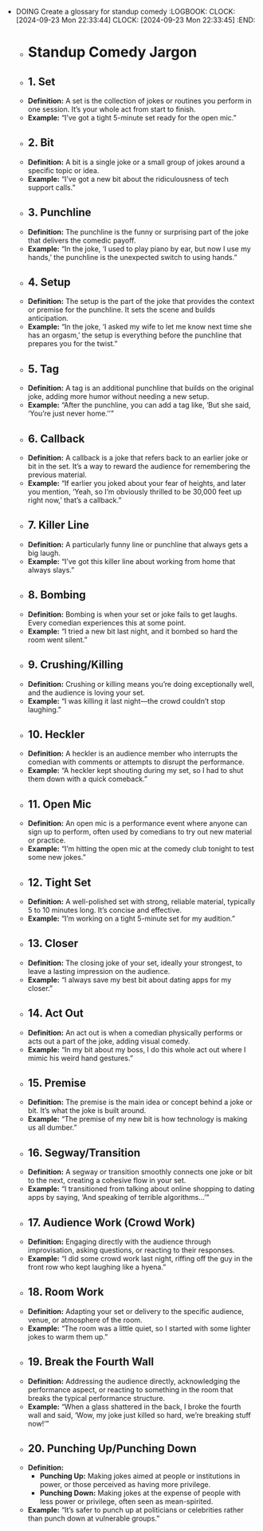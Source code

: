 - DOING Create a glossary for standup comedy
  :LOGBOOK:
  CLOCK: [2024-09-23 Mon 22:33:44]
  CLOCK: [2024-09-23 Mon 22:33:45]
  :END:
	- # Standup Comedy Jargon
	- ## 1. **Set**
	- **Definition:** A set is the collection of jokes or routines you perform in one session. It’s your whole act from start to finish.
	- **Example:** “I’ve got a tight 5-minute set ready for the open mic.”
	- ## 2. **Bit**
	- **Definition:** A bit is a single joke or a small group of jokes around a specific topic or idea.
	- **Example:** “I’ve got a new bit about the ridiculousness of tech support calls.”
	- ## 3. **Punchline**
	- **Definition:** The punchline is the funny or surprising part of the joke that delivers the comedic payoff.
	- **Example:** “In the joke, ‘I used to play piano by ear, but now I use my hands,’ the punchline is the unexpected switch to using hands.”
	- ## 4. **Setup**
	- **Definition:** The setup is the part of the joke that provides the context or premise for the punchline. It sets the scene and builds anticipation.
	- **Example:** “In the joke, ‘I asked my wife to let me know next time she has an orgasm,’ the setup is everything before the punchline that prepares you for the twist.”
	- ## 5. **Tag**
	- **Definition:** A tag is an additional punchline that builds on the original joke, adding more humor without needing a new setup.
	- **Example:** “After the punchline, you can add a tag like, ‘But she said, ‘You’re just never home.’’”
	- ## 6. **Callback**
	- **Definition:** A callback is a joke that refers back to an earlier joke or bit in the set. It’s a way to reward the audience for remembering the previous material.
	- **Example:** “If earlier you joked about your fear of heights, and later you mention, ‘Yeah, so I’m obviously thrilled to be 30,000 feet up right now,’ that’s a callback.”
	- ## 7. **Killer Line**
	- **Definition:** A particularly funny line or punchline that always gets a big laugh.
	- **Example:** “I’ve got this killer line about working from home that always slays.”
	- ## 8. **Bombing**
	- **Definition:** Bombing is when your set or joke fails to get laughs. Every comedian experiences this at some point.
	- **Example:** “I tried a new bit last night, and it bombed so hard the room went silent.”
	- ## 9. **Crushing/Killing**
	- **Definition:** Crushing or killing means you’re doing exceptionally well, and the audience is loving your set.
	- **Example:** “I was killing it last night—the crowd couldn’t stop laughing.”
	- ## 10. **Heckler**
	- **Definition:** A heckler is an audience member who interrupts the comedian with comments or attempts to disrupt the performance.
	- **Example:** “A heckler kept shouting during my set, so I had to shut them down with a quick comeback.”
	- ## 11. **Open Mic**
	- **Definition:** An open mic is a performance event where anyone can sign up to perform, often used by comedians to try out new material or practice.
	- **Example:** “I’m hitting the open mic at the comedy club tonight to test some new jokes.”
	- ## 12. **Tight Set**
	- **Definition:** A well-polished set with strong, reliable material, typically 5 to 10 minutes long. It’s concise and effective.
	- **Example:** “I’m working on a tight 5-minute set for my audition.”
	- ## 13. **Closer**
	- **Definition:** The closing joke of your set, ideally your strongest, to leave a lasting impression on the audience.
	- **Example:** “I always save my best bit about dating apps for my closer.”
	- ## 14. **Act Out**
	- **Definition:** An act out is when a comedian physically performs or acts out a part of the joke, adding visual comedy.
	- **Example:** “In my bit about my boss, I do this whole act out where I mimic his weird hand gestures.”
	- ## 15. **Premise**
	- **Definition:** The premise is the main idea or concept behind a joke or bit. It’s what the joke is built around.
	- **Example:** “The premise of my new bit is how technology is making us all dumber.”
	- ## 16. **Segway/Transition**
	- **Definition:** A segway or transition smoothly connects one joke or bit to the next, creating a cohesive flow in your set.
	- **Example:** “I transitioned from talking about online shopping to dating apps by saying, ‘And speaking of terrible algorithms…’”
	- ## 17. **Audience Work (Crowd Work)**
	- **Definition:** Engaging directly with the audience through improvisation, asking questions, or reacting to their responses.
	- **Example:** “I did some crowd work last night, riffing off the guy in the front row who kept laughing like a hyena.”
	- ## 18. **Room Work**
	- **Definition:** Adapting your set or delivery to the specific audience, venue, or atmosphere of the room.
	- **Example:** “The room was a little quiet, so I started with some lighter jokes to warm them up.”
	- ## 19. **Break the Fourth Wall**
	- **Definition:** Addressing the audience directly, acknowledging the performance aspect, or reacting to something in the room that breaks the typical performance structure.
	- **Example:** “When a glass shattered in the back, I broke the fourth wall and said, ‘Wow, my joke just killed so hard, we’re breaking stuff now!’”
	- ## 20. **Punching Up/Punching Down**
	- **Definition:**
		- **Punching Up:** Making jokes aimed at people or institutions in power, or those perceived as having more privilege.
		- **Punching Down:** Making jokes at the expense of people with less power or privilege, often seen as mean-spirited.
	- **Example:** “It’s safer to punch up at politicians or celebrities rather than punch down at vulnerable groups.”